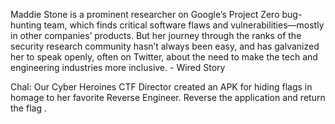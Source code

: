 Maddie Stone is a prominent researcher on Google’s Project Zero bug-hunting team, which finds critical software flaws and vulnerabilities—mostly in other companies’ products. But her journey through the ranks of the security research community hasn’t always been easy, and has galvanized her to speak openly, often on Twitter, about the need to make the tech and engineering industries more inclusive. - Wired Story

Chal: Our Cyber Heroines CTF Director created an APK for hiding flags in homage to her favorite Reverse Engineer. Reverse the application and return the flag .
